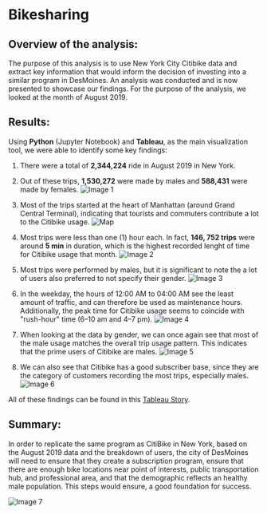 # Bikesharing

## Overview of the analysis:
The purpose of this analysis is to use New York City Citibike data and extract key information that would inform the decision of investing into a similar program in DesMoines.
An analysis was conducted and is now presented to showcase our findings. For the purpose of the analysis, we looked at the month of August 2019.

## Results: 
Using **Python** (Jupyter Notebook) and **Tableau**, as the main visualization tool, we were able to identify some key findings:

1. There were a total of **2,344,224** ride in August 2019 in New York.

2. Out of these trips, **1,530,272** were made by males and **588,431** were made by females.
![Image 1](https://github.com/GloriaY007/Bikesharing/blob/main/Trips%20by%20Genders.png)

3. Most of the trips started at the heart of Manhattan (around Grand Central Terminal), indicating that tourists and commuters contribute a lot to the Citibike usage.
![Map](https://github.com/GloriaY007/Bikesharing/blob/main/Trips%20on%20Map.png)

4. Most trips were less than one (1) hour each. In fact, **146, 752 trips** were around **5 min** in duration, which is the highest recorded lenght of time for Citibike usage that month.
![Image 2](https://github.com/GloriaY007/Bikesharing/blob/main/Checkout%20Times%20by%20Users.png)

5. Most trips were performed by males, but it is significant to note the a lot of users also preferred to not specify their gender. 
![Image 3](https://github.com/GloriaY007/Bikesharing/blob/main/Checkout%20Times%20by%20Gender.png)

6. In the weekday, the hours of 12:00 AM to 04:00 AM see the least amount of traffic, and can therefore be used as maintenance hours. Additionally, the peak time for Citibike usage seems to coincide with "rush-hour" time (6–10 am  and 4–7 pm).
![Image 4](https://github.com/GloriaY007/Bikesharing/blob/main/Trips%20by%20Weekday%20per%20Hour.png)

7. When looking at the data by gender, we can once again see that most of the male usage matches the overall trip usage pattern. This indicates that the prime users of Citibike are males.
![Image 5](https://github.com/GloriaY007/Bikesharing/blob/main/Trips%20by%20Gender%20(Weekday%20per%20Hour).png)

8. We can also see that Citibike has a good subscriber base, since they are the category of customers recording the most trips, especially males.
![Image 6](https://github.com/GloriaY007/Bikesharing/blob/main/User%20Trips%20by%20Gender%20by%20Weekday.png)


All of these findings can be found in this [Tableau Story](https://public.tableau.com/profile/gloria.yahouedeou#!/vizhome/NYCCitibike-Challenge/LessonsfromCitiBikedatainNY).

## Summary: 
In order to replicate the same program as CitiBike in New York, based on the August 2019 data and the breakdown of users, the city of DesMoines will need to ensure that they create a subscription program, ensure that there are enough bike locations near point of interests, public transportation hub, and professional area, and that the demographic reflects an healthy male population. This steps would ensure, a good foundation for success.

![Image 7](https://github.com/GloriaY007/Bikesharing/blob/main/Citi%20Bike%20Users%20Breakdown.png)
